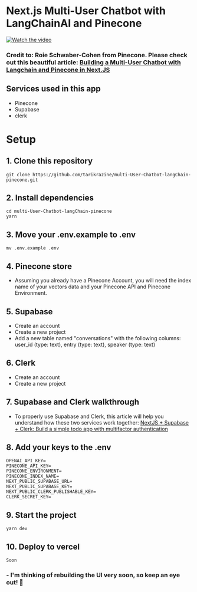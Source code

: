 # Next.js Multi-User Chatbot with LangChainAI and Pinecone


[![Watch the video](https://i9.ytimg.com/vi_webp/hbFuBZ7LUZY/maxresdefault.webp?v=647d1366&sqp=CLTW_qMG&rs=AOn4CLCVUvFSiK-Hwocyw7rPk7MsYm8sjw)](https://youtu.be/hbFuBZ7LUZY)

### Credit to: **Roie Schwaber-Cohen** from Pinecone. Please check out this beautiful article: [Building a Multi-User Chatbot with Langchain and Pinecone in Next.JS](https://www.pinecone.io/learn/javascript-chatbot/)

## Services used in this app
- Pinecone
- Supabase
- clerk

# **Setup**
## 1. Clone this repository
```
git clone https://github.com/tarikrazine/multi-User-Chatbot-langChain-pinecone.git
```

## 2. Install dependencies
```
cd multi-User-Chatbot-langChain-pinecone
yarn
```

## 3. Move your .env.example to .env
```
mv .env.example .env
```

## 4. Pinecone store
- Assuming you already have a Pinecone Account, you will need the index name of your vectors data and your Pinecone API and Pinecone Environment.

## 5. Supabase
- Create an account
- Create a new project
- Add a new table named "conversations" with the following columns: user_id (type: text), entry (type: text), speaker (type: text)
    

## 6. Clerk
- Create an account
- Create a new project

## 7. Supabase and Clerk walkthrough
- To properly use Supabase and Clerk, this article will help you understand how these two services work together: [NextJS + Supabase + Clerk: Build a simple todo app with multifactor authentication](https://clerk.com/blog/nextjs-supabase-todos-with-multifactor-authentication)

## 8. Add your keys to the .env
```
OPENAI_API_KEY=
PINECONE_API_KEY=
PINECONE_ENVIRONMENT=
PINECONE_INDEX_NAME=
NEXT_PUBLIC_SUPABASE_URL=
NEXT_PUBLIC_SUPABASE_KEY=
NEXT_PUBLIC_CLERK_PUBLISHABLE_KEY=
CLERK_SECRET_KEY=
```

## 9. Start the project
```
yarn dev
```

## 10. Deploy to vercel
```
Soon
```

### - **I'm thinking of rebuilding the UI very soon, so keep an eye out! 👀**